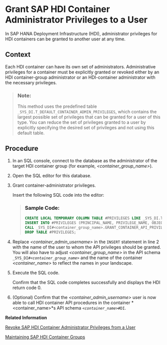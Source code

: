 <!-- loio468d01d381644cc781185d568037ce93 -->

# Grant SAP HDI Container Administrator Privileges to a User

In SAP HANA Deployment Infrastructure \(HDI\), administrator privileges for HDI containers can be granted to another user at any time.



<a name="loio468d01d381644cc781185d568037ce93__context_pqc_v5x_k1b"/>

## Context

Each HDI container can have its own set of administrators. Administrative privileges for a container must be explicitly granted or revoked either by an HDI container-group administrator or an HDI-container administrator with the necessary privileges.

> ### Note:  
> This method uses the predefined table `_SYS_DI.T_DEFAULT_CONTAINER_ADMIN_PRIVILEGES`, which contains the largest possible set of privileges that can be granted for a user of this type. You can reduce the set of privileges granted to a user by explicitly specifying the desired set of privileges and not using this default table.



<a name="loio468d01d381644cc781185d568037ce93__steps_nxw_fsx_k1b"/>

## Procedure

1.  In an SQL console, connect to the database as the administrator of the target HDI container group \(for example, *<container\_group\_name\>*\).

2.  Open the SQL editor for this database.

3.  Grant container-administrator privileges.

    Insert the following SQL code into the editor:

    > ### Sample Code:  
    > ```sql
    > CREATE LOCAL TEMPORARY COLUMN TABLE #PRIVILEGES LIKE _SYS_DI.TT_API_PRIVILEGES; 
    > INSERT INTO #PRIVILEGES (PRINCIPAL_NAME, PRIVILEGE_NAME, OBJECT_NAME) SELECT '<container_admin_username>', PRIVILEGE_NAME, OBJECT_NAME FROM _SYS_DI.T_DEFAULT_CONTAINER_ADMIN_PRIVILEGES; 
    > CALL _SYS_DI#<container_group_name>.GRANT_CONTAINER_API_PRIVILEGES('<container_name>', #PRIVILEGES, _SYS_DI.T_NO_PARAMETERS, ?, ?, ?); 
    > DROP TABLE #PRIVILEGES;
    > ```

4.  Replace *<container\_admin\_username\>* in the `INSERT` statement in line 2 with the name of the user to whom the API privileges should be granted. You will also have to adjust *<container\_group\_name\>* in the API schema <code>_SYS_DI#<i class="varname">&lt;container_group_name&gt;</i></code> and the name of the container *<container\_name\>* to reflect the names in your landscape.

5.  Execute the SQL code.

    Confirm that the SQL code completes successfully and displays the HDI return code 0.

6.  \(Optional\) Confirm that the *<container\_admin\_username\>* user is now able to call HDI container API procedures in the container *<container\_name\>*s API schema <code><i class="varname">&lt;container_name&gt;</i>#DI</code>.


**Related Information**  


[Revoke SAP HDI Container Administrator Privileges from a User](revoke-sap-hdi-container-administrator-p-c59c112.md "In SAP HANA Deployment Infrastructure (HDI), administrator privileges for HDI containers can be revoked from a user at any time.")

[Maintaining SAP HDI Container Groups](maintaining-sap-hdi-container-groups-4e9d597.md "The administrator of an SAP HDI container group is responsible for managing the SAP HDI containers that are organized into one or more HDI container groups.")

